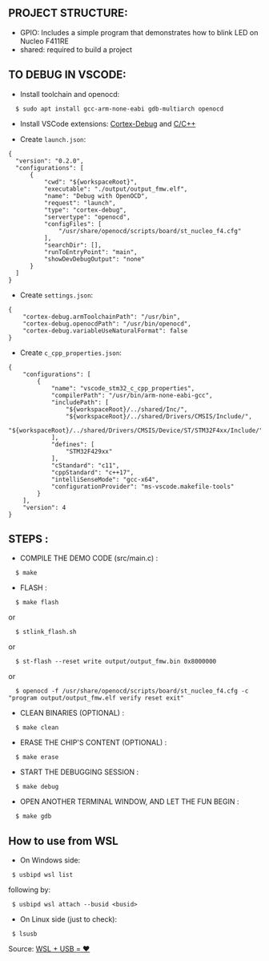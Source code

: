 ## PROJECT STRUCTURE:

* GPIO: Includes a simple program that demonstrates how to blink LED on Nucleo F411RE
* shared: required to build a project

## TO DEBUG IN VSCODE:

* Install toolchain and openocd:
```
  $ sudo apt install gcc-arm-none-eabi gdb-multiarch openocd
```

* Install VSCode extensions: [Cortex-Debug](https://marketplace.visualstudio.com/items?itemName=marus25.cortex-debug) and [C/C++](https://marketplace.visualstudio.com/items?itemName=ms-vscode.cpptools)

* Create ```launch.json```:
```        
{
  "version": "0.2.0",
  "configurations": [
      {
          "cwd": "${workspaceRoot}",
          "executable": "./output/output_fmw.elf",
          "name": "Debug with OpenOCD",
          "request": "launch",
          "type": "cortex-debug",
          "servertype": "openocd",
          "configFiles": [
              "/usr/share/openocd/scripts/board/st_nucleo_f4.cfg"
          ],
          "searchDir": [],
          "runToEntryPoint": "main",
          "showDevDebugOutput": "none"
      }
  ]
}
```
* Create ```settings.json```:
```
{
    "cortex-debug.armToolchainPath": "/usr/bin",
    "cortex-debug.openocdPath": "/usr/bin/openocd",
    "cortex-debug.variableUseNaturalFormat": false
}
```
* Create ```c_cpp_properties.json```:
```
{
    "configurations": [
        {
            "name": "vscode_stm32_c_cpp_properties",
            "compilerPath": "/usr/bin/arm-none-eabi-gcc",
            "includePath": [
                "${workspaceRoot}/../shared/Inc/",
                "${workspaceRoot}/../shared/Drivers/CMSIS/Include/",
                "${workspaceRoot}/../shared/Drivers/CMSIS/Device/ST/STM32F4xx/Include/"
            ],
            "defines": [
                "STM32F429xx"
            ],
            "cStandard": "c11",
            "cppStandard": "c++17",
            "intelliSenseMode": "gcc-x64",
            "configurationProvider": "ms-vscode.makefile-tools"
        }
    ],
    "version": 4
}
```

## STEPS : 

  
* COMPILE THE DEMO CODE (src/main.c) :
```
  $ make 
```
* FLASH :
```
  $ make flash
```
or
```
  $ stlink_flash.sh
```
or
```
  $ st-flash --reset write output/output_fmw.bin 0x8000000
```
or
```
  $ openocd -f /usr/share/openocd/scripts/board/st_nucleo_f4.cfg -c "program output/output_fmw.elf verify reset exit"
```
* CLEAN BINARIES (OPTIONAL) :
```
  $ make clean
```
* ERASE THE CHIP'S CONTENT (OPTIONAL) :
```
  $ make erase
```
* START THE DEBUGGING SESSION :
```
  $ make debug
```
* OPEN ANOTHER TERMINAL WINDOW, AND LET THE FUN BEGIN :
```
  $ make gdb
```

## How to use from WSL

- On Windows side: 
```
 $ usbipd wsl list
```
following by:
```
 $ usbipd wsl attach --busid <busid>
```
- On Linux side (just to check):
```
 $ lsusb
```

Source: [WSL + USB = ❤️](https://docs.microsoft.com/en-us/windows/wsl/connect-usb)

